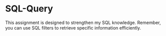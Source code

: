 # SQL-Query
This assignment is designed to strengthen my SQL knowledge. Remember, you can use SQL filters to retrieve specific information efficiently.
